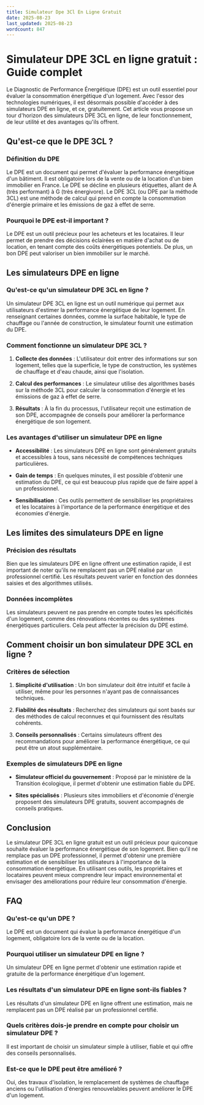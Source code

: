 ```yaml
---
title: Simulateur Dpe 3Cl En Ligne Gratuit
date: 2025-08-23
last_updated: 2025-08-23
wordcount: 847
---
```


# Simulateur DPE 3CL en ligne gratuit : Guide complet

Le Diagnostic de Performance Énergétique (DPE) est un outil essentiel pour évaluer la consommation énergétique d'un logement. Avec l'essor des technologies numériques, il est désormais possible d'accéder à des simulateurs DPE en ligne, et ce, gratuitement. Cet article vous propose un tour d'horizon des simulateurs DPE 3CL en ligne, de leur fonctionnement, de leur utilité et des avantages qu'ils offrent.

## Qu'est-ce que le DPE 3CL ?

### Définition du DPE

Le DPE est un document qui permet d'évaluer la performance énergétique d'un bâtiment. Il est obligatoire lors de la vente ou de la location d'un bien immobilier en France. Le DPE se décline en plusieurs étiquettes, allant de A (très performant) à G (très énergivore). Le DPE 3CL (ou DPE par la méthode 3CL) est une méthode de calcul qui prend en compte la consommation d'énergie primaire et les émissions de gaz à effet de serre.

### Pourquoi le DPE est-il important ?

Le DPE est un outil précieux pour les acheteurs et les locataires. Il leur permet de prendre des décisions éclairées en matière d'achat ou de location, en tenant compte des coûts énergétiques potentiels. De plus, un bon DPE peut valoriser un bien immobilier sur le marché.

## Les simulateurs DPE en ligne

### Qu'est-ce qu'un simulateur DPE 3CL en ligne ?

Un simulateur DPE 3CL en ligne est un outil numérique qui permet aux utilisateurs d'estimer la performance énergétique de leur logement. En renseignant certaines données, comme la surface habitable, le type de chauffage ou l'année de construction, le simulateur fournit une estimation du DPE.

### Comment fonctionne un simulateur DPE 3CL ?

1. **Collecte des données** : L'utilisateur doit entrer des informations sur son logement, telles que la superficie, le type de construction, les systèmes de chauffage et d'eau chaude, ainsi que l'isolation.
   
2. **Calcul des performances** : Le simulateur utilise des algorithmes basés sur la méthode 3CL pour calculer la consommation d'énergie et les émissions de gaz à effet de serre.

3. **Résultats** : À la fin du processus, l'utilisateur reçoit une estimation de son DPE, accompagnée de conseils pour améliorer la performance énergétique de son logement.

### Les avantages d'utiliser un simulateur DPE en ligne

- **Accessibilité** : Les simulateurs DPE en ligne sont généralement gratuits et accessibles à tous, sans nécessité de compétences techniques particulières.
  
- **Gain de temps** : En quelques minutes, il est possible d'obtenir une estimation du DPE, ce qui est beaucoup plus rapide que de faire appel à un professionnel.

- **Sensibilisation** : Ces outils permettent de sensibiliser les propriétaires et les locataires à l'importance de la performance énergétique et des économies d'énergie.

## Les limites des simulateurs DPE en ligne

### Précision des résultats

Bien que les simulateurs DPE en ligne offrent une estimation rapide, il est important de noter qu'ils ne remplacent pas un DPE réalisé par un professionnel certifié. Les résultats peuvent varier en fonction des données saisies et des algorithmes utilisés.

### Données incomplètes

Les simulateurs peuvent ne pas prendre en compte toutes les spécificités d'un logement, comme des rénovations récentes ou des systèmes énergétiques particuliers. Cela peut affecter la précision du DPE estimé.

## Comment choisir un bon simulateur DPE 3CL en ligne ?

### Critères de sélection

1. **Simplicité d'utilisation** : Un bon simulateur doit être intuitif et facile à utiliser, même pour les personnes n'ayant pas de connaissances techniques.

2. **Fiabilité des résultats** : Recherchez des simulateurs qui sont basés sur des méthodes de calcul reconnues et qui fournissent des résultats cohérents.

3. **Conseils personnalisés** : Certains simulateurs offrent des recommandations pour améliorer la performance énergétique, ce qui peut être un atout supplémentaire.

### Exemples de simulateurs DPE en ligne

- **Simulateur officiel du gouvernement** : Proposé par le ministère de la Transition écologique, il permet d'obtenir une estimation fiable du DPE.
  
- **Sites spécialisés** : Plusieurs sites immobiliers et d'économie d'énergie proposent des simulateurs DPE gratuits, souvent accompagnés de conseils pratiques.

## Conclusion

Le simulateur DPE 3CL en ligne gratuit est un outil précieux pour quiconque souhaite évaluer la performance énergétique de son logement. Bien qu'il ne remplace pas un DPE professionnel, il permet d'obtenir une première estimation et de sensibiliser les utilisateurs à l'importance de la consommation énergétique. En utilisant ces outils, les propriétaires et locataires peuvent mieux comprendre leur impact environnemental et envisager des améliorations pour réduire leur consommation d'énergie.

## FAQ

### Qu'est-ce qu'un DPE ?

Le DPE est un document qui évalue la performance énergétique d'un logement, obligatoire lors de la vente ou de la location.

### Pourquoi utiliser un simulateur DPE en ligne ?

Un simulateur DPE en ligne permet d'obtenir une estimation rapide et gratuite de la performance énergétique d'un logement.

### Les résultats d'un simulateur DPE en ligne sont-ils fiables ?

Les résultats d'un simulateur DPE en ligne offrent une estimation, mais ne remplacent pas un DPE réalisé par un professionnel certifié.

### Quels critères dois-je prendre en compte pour choisir un simulateur DPE ?

Il est important de choisir un simulateur simple à utiliser, fiable et qui offre des conseils personnalisés.

### Est-ce que le DPE peut être amélioré ?

Oui, des travaux d'isolation, le remplacement de systèmes de chauffage anciens ou l'utilisation d'énergies renouvelables peuvent améliorer le DPE d'un logement.